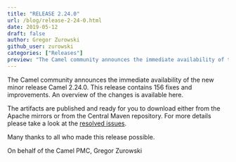 ```yaml
---
title: "RELEASE 2.24.0"
url: /blog/release-2-24-0.html
date: 2019-05-12
draft: false 
author: Gregor Zurowski
github_user: zurowski
categories: ["Releases"]
preview: "The Camel community announces the immediate availability of the new minor release Camel 2.24.0"
---
```



The Camel community announces the immediate availability of the new minor release Camel 2.24.0. This release contains 156 fixes and improvements. An overview of the changes is available here.

The artifacts are published and ready for you to download either from the Apache mirrors or from the Central Maven repository. For more details please take a look at the [resolved issues](/releases/release-2.24.0/#resolved).

Many thanks to all who made this release possible.

On behalf of the Camel PMC,
Gregor Zurowski
